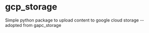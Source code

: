 # gcp_storage
Simple python package to upload content to google cloud storage -- adopted from gapc_storage
